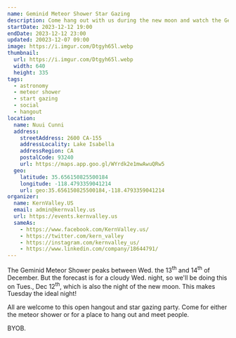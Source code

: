 ```yaml
---
name: Geminid Meteor Shower Star Gazing
description: Come hang out with us during the new moon and watch the Geminid Meteor Shower
startDate: 2023-12-12 19:00
endDate: 2023-12-12 23:00
updated: 20023-12-07 09:00
image: https://i.imgur.com/Dtgyh65l.webp
thumbnail:
  url: https://i.imgur.com/Dtgyh65l.webp
  width: 640
  height: 335
tags:
  - astronomy
  - meteor shower
  - start gazing
  - social
  - hangout
location:
  name: Nuui Cunni
  address:
    streetAddress: 2600 CA-155
    addressLocality: Lake Isabella
    addressRegion: CA
    postalCode: 93240
    url: https://maps.app.goo.gl/WYrdk2e1mwAwuQRw5
  geo:
    latitude: 35.656150825500184
    longitude: -118.4793359041214
    url: geo:35.656150825500184,-118.4793359041214
organizer:
  name: KernValley.US
  email: admin@kernvalley.us
  url: https://events.kernvalley.us
  sameAs:
    - https://www.facebook.com/KernValley.us/
    - https://twitter.com/kern_valley
    - https://instagram.com/kernvalley_us/
    - https://www.linkedin.com/company/18644791/
---
```

The Geminid Meteor Shower peaks between Wed. the 13<sup>th</sup> and 14<sup>th</sup>
of December. But the forecast is for a cloudy Wed. night, so we'll be doing this
on Tues., Dec 12<sup>th</sup>, which is also the night of the new moon. This
makes Tuesday the ideal night!

All are welcome to this open hangout and star gazing party. Come for either the
meteor shower or for a place to hang out and meet people.

BYOB.
